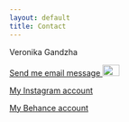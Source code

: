 ```yaml
---
layout: default
title: Contact
---
```


Veronika Gandzha

<a href="mailto:nikagandzh@gmail.com">Send me email message <img src="http://icons.iconarchive.com/icons/zerode/plump/256/Mail-icon.png" width="30" height="20"></a>

<a href="https://www.instagram.com/nikagandzh">My Instagram account</a>

<a href="https://www.behance.net/nikagandzhadcd">My Behance account</a>

